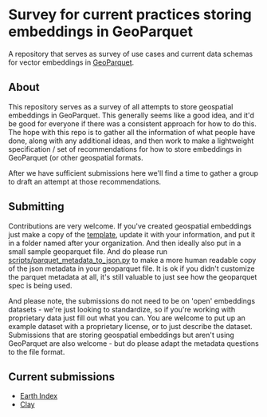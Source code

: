 # Survey for current practices storing embeddings in GeoParquet

A repository that serves as survey of use cases and current data schemas for vector embeddings in [GeoParquet](https://geoparquet.org/).

## About

This repository serves as a survey of all attempts to store geospatial embeddings in GeoParquet. This generally seems like a good idea, and it'd be good for everyone if there was a consistent approach for how to do this. The hope with this repo is to gather all the information of what people have done, along with any additional ideas, and then work to make a lightweight specification / set of recommendations for how to store embeddings in GeoParquet (or other geospatial formats.

After we have sufficient submissions here we'll find a time to gather a group to draft an attempt at those recommendations. 

## Submitting

Contributions are very welcome. If you've created geospatial embeddings just make a copy of the [template](template.md), update it with your information, and put it in a folder named after your organization. And then ideally also put in a small sample geoparquet file. And do please run [scripts/parquet_metadata_to_json.py](scripts/parquet_metadata_to_json.py) to make a more human readable copy of the json metadata in your geoparquet file. It is ok if you didn't customize the parquet metadata at all, it's still valuable to just see how the geoparquet spec is being used. 

And please note, the submissions do not need to be on 'open' embeddings datasets - we're just looking to standardize, so if you're working with proprietary data just fill out what you can. You are welcome to put up an example dataset with a proprietary license, or to just describe the dataset. Submissions that are storing geospatial embeddings but aren't using GeoParquet are also welcome - but do please adapt the metadata questions to the file format. 

## Current submissions

 * [Earth Index](data/earth_index)
 * [Clay](data/clay)

